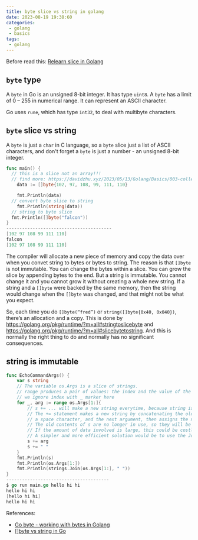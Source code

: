 ```yaml
---
title: byte slice vs string in golang
date: 2023-08-19 19:38:60
categories:
 - golang
 - basics
tags:
 - golang
---
```


Before read this: [Relearn slice in Golang](https://davidzhu.xyz/2023/08/19/Golang/Basics/016-slice-relearning/)

## `byte` type

A `byte` in Go is an unsigned 8-bit integer. It has type `uint8`. A `byte` has a limit of 0 – 255 in numerical range. It can represent an ASCII character.

Go uses `rune`, which has type `int32`, to deal with multibyte characters.

## `byte` slice vs string

A `byte` is just a `char` in C language, so a `byte` slice just a list of ASCII characters, and don't forget a `byte` is just a number - an unsigned 8-bit integer. 

```go
func main() {
  // this is a slice not an array!!!
  // find more: https://davidzhu.xyz/2023/05/13/Golang/Basics/003-collections/
	data := []byte{102, 97, 108, 99, 111, 110}

	fmt.Println(data)
  // convert byte slice to string
	fmt.Println(string(data))
  // string to byte slice
  fmt.Println([]byte("falcon"))
}
----------------------------------------
[102 97 108 99 111 110]
falcon
[102 97 108 99 111 110]
```

The compiler will allocate a new piece of memory and copy the data over when you convet string to bytes or bytes to string. The reason is that `[]byte` is not immutable.  You can change the bytes within a slice. You can grow the slice by appending bytes to the end. But a string is immutable. You cannot change it and you cannot grow it without creating a whole new string. If a string and a `[]byte` were backed by the same memory, then the string would change when the `[]byte` was changed, and that might not be what you expect. 

So, each time you do `[]byte(“fred”)` or `string([]byte{0x40, 0x040})`, there’s an allocation and a copy. This is done by https://golang.org/pkg/runtime/?m=all#stringtoslicebyte and https://golang.org/pkg/runtime/?m=all#slicebytetostring. And this is normally the right thing to do and normally has no significant consequences. 

## string is immutable

```go
func EchoCommandArgs() {
	var s string
	// The variable os.Args is a slice of strings.
	// range produces a pair of values: the index and the value of the element at that index.
	// we ignore index with _ marker here
	for _, arg := range os.Args[1:]{
		// s += ... will make a new string everytime, because string is immutable
		// The += statement makes a new string by concatenating the old string,
		// a space character, and the next argument, then assigns the new string to s.
		// The old contents of s are no longer in use, so they will be garbage-collected in due course.
		// If the amount of data involved is large, this could be costly.
		// A simpler and more efficient solution would be to use the Join function from the strings package
		s += arg
		s += " "
	}
	fmt.Println(s)
	fmt.Println(os.Args[1:])
	fmt.Println(strings.Join(os.Args[1:], " "))
}
---------------------------------------
$ go run main.go hello hi hi
hello hi hi 
[hello hi hi]
hello hi hi
```

References:

- [Go byte - working with bytes in Golang](https://zetcode.com/golang/byte/)
- [[]byte vs string in Go](https://syslog.ravelin.com/byte-vs-string-in-go-d645b67ca7ff)